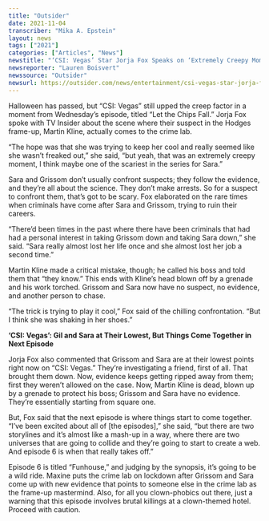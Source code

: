```yaml
---
title: "Outsider"
date: 2021-11-04
transcriber: "Mika A. Epstein"
layout: news
tags: ["2021"]
categories: ["Articles", "News"]
newstitle: "‘CSI: Vegas’ Star Jorja Fox Speaks on ‘Extremely Creepy Moment’ in Crime Lab Scene"
newsreporter: "Lauren Boisvert"
newssource: "Outsider"
newsurl: https://outsider.com/news/entertainment/csi-vegas-star-jorja-fox-speaks-extremely-creepy-moment-crime-lab-scene/
---
```


Halloween has passed, but “CSI: Vegas” still upped the creep factor in a moment from Wednesday’s episode, titled “Let the Chips Fall.” Jorja Fox spoke with TV Insider about the scene where their suspect in the Hodges frame-up, Martin Kline, actually comes to the crime lab.

“The hope was that she was trying to keep her cool and really seemed like she wasn’t freaked out,” she said, “but yeah, that was an extremely creepy moment, I think maybe one of the scariest in the series for Sara.”

Sara and Grissom don’t usually confront suspects; they follow the evidence, and they’re all about the science. They don’t make arrests. So for a suspect to confront them, that’s got to be scary. Fox elaborated on the rare times when criminals have come after Sara and Grissom, trying to ruin their careers.

“There’d been times in the past where there have been criminals that had had a personal interest in taking Grissom down and taking Sara down,” she said. “Sara really almost lost her life once and she almost lost her job a second time.”

Martin Kline made a critical mistake, though; he called his boss and told them that “they know.” This ends with Kline’s head blown off by a grenade and his work torched. Grissom and Sara now have no suspect, no evidence, and another person to chase.

“The trick is trying to play it cool,” Fox said of the chilling confrontation. “But I think she was shaking in her shoes.”

**‘CSI: Vegas’: Gil and Sara at Their Lowest, But Things Come Together in Next Episode**

Jorja Fox also commented that Grissom and Sara are at their lowest points right now on “CSI: Vegas.” They’re investigating a friend, first of all. That brought them down. Now, evidence keeps getting ripped away from them; first they weren’t allowed on the case. Now, Martin Kline is dead, blown up by a grenade to protect his boss; Grissom and Sara have no evidence. They’re essentially starting from square one.

But, Fox said that the next episode is where things start to come together. “I’ve been excited about all of [the episodes],” she said, “but there are two storylines and it’s almost like a mash-up in a way, where there are two universes that are going to collide and they’re going to start to create a web. And episode 6 is when that really takes off.”

Episode 6 is titled “Funhouse,” and judging by the synopsis, it’s going to be a wild ride. Maxine puts the crime lab on lockdown after Grissom and Sara come up with new evidence that points to someone else in the crime lab as the frame-up mastermind. Also, for all you clown-phobics out there, just a warning that this episode involves brutal killings at a clown-themed hotel. Proceed with caution.
